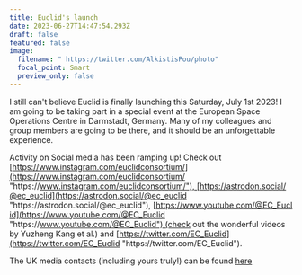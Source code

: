 ```yaml
---
title: Euclid's launch
date: 2023-06-27T14:47:54.293Z
draft: false
featured: false
image:
  filename: " https://twitter.com/AlkistisPou/photo"
  focal_point: Smart
  preview_only: false
---
```

I﻿ still can't believe Euclid is finally launching this Saturday, July 1st 2023! I am going to be taking part in a special event at the European Space Operations Centre in Darmstadt, Germany. Many of my colleagues and group members are going to be there, and it should be an unforgettable experience.

Activity on Social media has been ramping up! Check out [https://www.instagram.com/euclidconsortium/](https://www.instagram.com/euclidconsortium/ "https\://www.instagram.com/euclidconsortium/"), [https://astrodon.social/@ec_euclid](https://astrodon.social/@ec_euclid "https\://astrodon.social/@ec_euclid"), [https://www.youtube.com/@EC_Euclid](https://www.youtube.com/@EC_Euclid "https\://www.youtube.com/@EC_Euclid") (check out the wonderful videos by Yuzheng Kang et al.) and [https://twitter.com/EC_Euclid](https://twitter.com/EC_Euclid "https\://twitter.com/EC_Euclid").

T﻿he UK media contacts (including yours truly!) can be found [here](https://eucliduk.net/media.html)